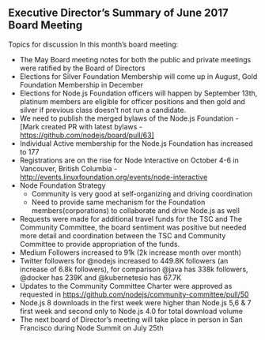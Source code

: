 ## Executive Director’s Summary of June 2017 Board Meeting

Topics for discussion In this month’s board meeting:
- The May Board meeting notes for both the public and private meetings were ratified
  by the Board of Directors
- Elections for Silver Foundation Membership will come up in August, Gold Foundation
  Membership in December
- Elections for Node.js Foundation officers will happen by September 13th, platinum
  members are eligible for officer positions and then gold and silver if previous
  class doesn’t not run a candidate.
- We need to publish the merged bylaws of the Node.js Foundation - [Mark created
  PR with latest bylaws - https://github.com/nodejs/board/pull/63]
- Individual Active membership for the Node.js Foundation has increased to 177
- Registrations are on the rise for Node Interactive on October 4-6 in Vancouver,
  British Columbia - http://events.linuxfoundation.org/events/node-interactive
- Node Foundation Strategy
  - Community is very good at self-organizing and driving coordination
  - Need to provide same mechanism for the Foundation members(corporations)
    to collaborate and drive Node.js as well
- Requests were made for additional travel funds for the TSC and The Community
  Committee, the board sentiment was positive but needed more detail and
  coordination between the TSC and Community Committee to provide appropriation
  of the funds.
- Medium Followers increased to 91k (2k increase month over month)
- Twitter followers for @nodejs increased to 449.8K followers (an increase of
  6.8k followers), for comparison @java has 338k followers, @docker has 239K and
  @kubernetesio has 67.7K
- Updates to the Community Committee Charter were approved as requested in
  https://github.com/nodejs/community-committee/pull/50
- Node.js 8 downloads in the first week were higher than Node.js 5,6 & 7 first
  week and second only to Node.js 4.0 for total download volume
- The next board of Director’s meeting will take place in person in San
  Francisco during Node Summit on July 25th
